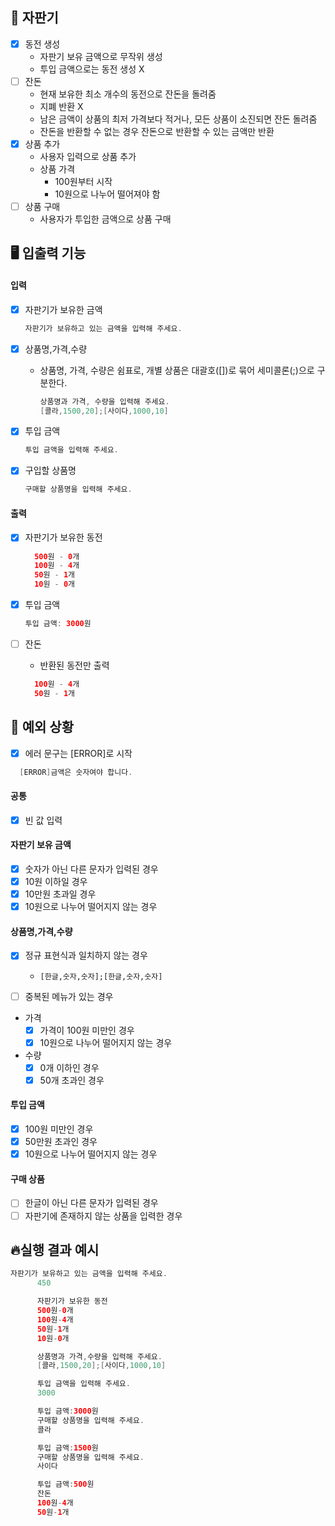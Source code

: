 ## 🌟 자판기

- [x] 동전 생성
    - 자판기 보유 금액으로 무작위 생성
    - 투입 금액으로는 동전 생성 X
- [ ] 잔돈
    - 현재 보유한 최소 개수의 동전으로 잔돈을 돌려줌
    - 지폐 반환 X
    - 남은 금액이 상품의 최저 가격보다 적거나, 모든 상품이 소진되면 잔돈 돌려줌
    - 잔돈을 반환할 수 없는 경우 잔돈으로 반환할 수 있는 금액만 반환
- [x] 상품 추가
    - 사용자 입력으로 상품 추가
    - 상품 가격
        - 100원부터 시작
        - 10원으로 나누어 떨어져야 함
- [ ] 상품 구매
    - 사용자가 투입한 금액으로 상품 구매

## 🖥 입출력 기능

#### 입력

- [x] 자판기가 보유한 금액
  ```java
  자판기가 보유하고 있는 금액을 입력해 주세요.
  ```

- [x] 상품명,가격,수량
    - 상품명, 가격, 수량은 쉼표로, 개별 상품은 대괄호([])로 묶어 세미콜론(;)으로 구분한다.
      ```java
      상품명과 가격, 수량을 입력해 주세요.
      [콜라,1500,20];[사이다,1000,10]
      ```
- [x] 투입 금액
  ```java
  투입 금액을 입력해 주세요.
  ```
- [x] 구입할 상품명
  ```java
  구매할 상품명을 입력해 주세요.
  ```

#### 출력

- [x] 자판기가 보유한 동전
  ```java
    500원 - 0개
    100원 - 4개
    50원 - 1개
    10원 - 0개
    ```

- [x] 투입 금액
  ```java
  투입 금액: 3000원
  ```

- [ ] 잔돈
    - 반환된 동전만 출력
  ```java
    100원 - 4개
    50원 - 1개
    ```

## 👾 예외 상황

-[x] 에러 문구는 [ERROR]로 시작

 ```java
   [ERROR]금액은 숫자여야 합니다.
 ```

#### 공통

- [x] 빈 값 입력

#### 자판기 보유 금액

- [x] 숫자가 아닌 다른 문자가 입력된 경우
- [x] 10원 이하일 경우
- [x] 10만원 초과일 경우
- [x] 10원으로 나누어 떨어지지 않는 경우

#### 상품명,가격,수량

- [x] 정규 표현식과 일치하지 않는 경우
    - `[한글,숫자,숫자];[한글,숫자,숫자]`
- [ ] 중복된 메뉴가 있는 경우


- 가격
    - [x] 가격이 100원 미만인 경우
    - [x] 10원으로 나누어 떨어지지 않는 경우
- 수량
    - [x] 0개 이하인 경우
    - [x] 50개 초과인 경우

#### 투입 금액

- [x] 100원 미만인 경우
- [x] 50만원 초과인 경우
- [x] 10원으로 나누어 떨어지지 않는 경우

#### 구매 상품

- [ ] 한글이 아닌 다른 문자가 입력된 경우
- [ ] 자판기에 존재하지 않는 상품을 입력한 경우

## 🔥실행 결과 예시

  ```java
자판기가 보유하고 있는 금액을 입력해 주세요.
        450

        자판기가 보유한 동전
        500원-0개
        100원-4개
        50원-1개
        10원-0개

        상품명과 가격,수량을 입력해 주세요.
        [콜라,1500,20];[사이다,1000,10]

        투입 금액을 입력해 주세요.
        3000

        투입 금액:3000원
        구매할 상품명을 입력해 주세요.
        콜라

        투입 금액:1500원
        구매할 상품명을 입력해 주세요.
        사이다

        투입 금액:500원
        잔돈
        100원-4개
        50원-1개
```